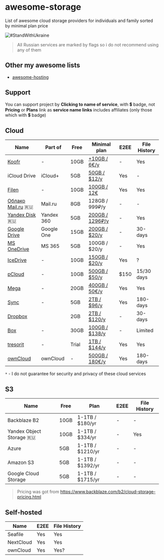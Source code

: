# awesome-storage

List of awesome cloud storage providers for individuals and family sorted by minimal plan price

![#StandWithUkraine](https://github.com/jonathanbossenger/stand-with-ukraine/blob/e95a7ed22faac167cc623cf6e1cba49394769fe3/_repo_assets/banner-772%C3%97250.png)

> All Russian services are marked by flags so i do not recommend using any of them

## Other my awesome lists

- [awesome-hosting](https://github.com/dalisoft/awesome-hosting)

## Support

You can support project by **Clicking to name of service**, with 💲 badge, not **Pricing** or **Plans** link as **service name links** includes affiliates (only those which with 💲 badge)

## Cloud

| Name                                                                                         | Part of    | Free  | Minimal plan                                                             | E2EE | File History |
| -------------------------------------------------------------------------------------------- | ---------- | ----- | ------------------------------------------------------------------------ | ---- | ------------ |
| [Koofr](https://koofr.eu)                                                                    | -          | 10GB  | [+10GB / 6€/y](https://koofr.eu/pricing)                                 | -    | Yes          |
| iCloud Drive                                                                                 | iCloud+    | 5GB   | [50GB / $12/y](https://support.apple.com/en-us/HT201238)                 | Yes  | -            |
| [Filen](https://filen.io/r/7ccfa32d8f638c589fe6dcecfb3995e0)                                 | -          | 10GB  | [100GB / 12€](https://filen.io/pricing)                                  | Yes  | Yes          |
| [Облако Mail.ru](https://cloud.mail.ru) 🇷🇺                                                   | Mail.ru    | 8GB   | 128GB / 999₽/y                                                           | -    | -            |
| [Yandex Disk](https://disk.yandex.ru) 🇷🇺                                                     | Yandex 360 | 5GB   | [200GB / 1296₽/y](https://mail360.yandex.ru/premium-plans)               | -    | Yes          |
| [Google Drive](https://www.google.com/drive)                                                 | Google One | 15GB  | [200GB / $20/y](https://www.google.com/drive/#pricing)                   | -    | 30-days      |
| [MS OneDrive](https://www.microsoft.com/microsoft-365/onedrive)                              | MS 365     | 5GB   | 100GB / $20/y                                                            | -    | Yes          |
| [IceDrive](https://icedrive.net/plans)                                                       | -          | 10GB  | [150GB / $20/y](https://icedrive.net/plans)                              | Yes  | ?            |
| [pCloud](https://e.pcloud.com/#page=register&invite=ynR7ZlAVRT7)                             | -          | 10GB  | [500GB / $50/y](https://www.pcloud.com/cloud-storage-pricing-plans.html) | $150 | 15/30 days   |
| [Mega](https://mega.nz/aff=Gjch3rzQJmA)                                                      | -          | 20GB  | [400GB / 50€/y](https://mega.io/pricing)                                 | Yes  | Yes          |
| [Sync](https://www.sync.com)                                                                 | -          | 5GB   | [2TB / $96/y](https://www.sync.com/pricing/)                             | Yes  | 180-days     |
| [Dropbox](https://www.dropbox.com/referrals/AADdF28MD0HWowjvA83VJAlLJlHyBXid8hA?src=global9) |            | 2GB   | [2TB / $120/y](https://www.dropbox.com/plans)                            | -    | 30-days      |
| [Box](https://www.box.com)                                                                   | -          | 30GB  | [100GB / $138/y](https://www.box.com/pricing/individual)                 | -    | Limited      |
| [tresorit](https://tresorit.com)                                                             | -          | Trial | [1TB / $144/y](https://tresorit.com/pricing)                             | Yes  | Yes          |
| [ownCloud](https://owncloud.com)                                                             | ownCloud   | -     | [500GB / 180€/y](https://owncloud.online/pricing)                        | Yes  | 180-days     |

`*` - I do not guarantee for security and privacy of these cloud services

## S3

| Name                     | Free | Plan             | E2EE | File History |
| ------------------------ | ---- | ---------------- | ---- | ------------ |
| Backblaze B2             | 10GB | 1-1TB / $180/yr  | -    | -            |
| Yandex Object Storage 🇷🇺 | 10GB | 1-1TB / $334/yr  | -    | Yes          |
| Azure                    | 5GB  | 1-1TB / $1210/yr | -    | -            |
| Amazon S3                | 5GB  | 1-1TB / $1392/yr | -    | -            |
| Google Cloud Storage     | 5GB  | 1-1TB / $1715/yr | -    | -            |

> Pricing was got from <https://www.backblaze.com/b2/cloud-storage-pricing.html>

## Self-hosted

| Name      | E2EE | File History |
| --------- | ---- | ------------ |
| Seafile   | Yes  | Yes          |
| NextCloud | Yes  | Yes          |
| ownCloud  | Yes  | Yes?         |
